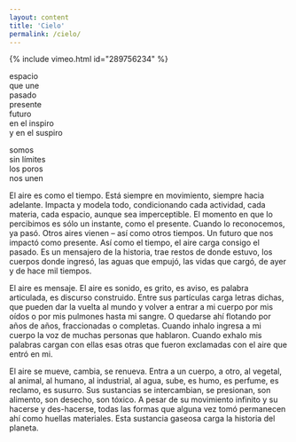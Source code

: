 ```yaml
---
layout: content
title: 'Cielo'
permalink: /cielo/
---
```

{% include vimeo.html id="289756234" %}

espacio  
que une  
pasado  
presente  
futuro  
en el inspiro  
y en el suspiro  
  
somos  
sin límites  
los poros  
nos unen

El aire es como el tiempo. Está siempre en movimiento, siempre hacia adelante. Impacta y modela todo, condicionando cada actividad, cada materia, cada espacio, aunque sea imperceptible. El momento en que lo percibimos es sólo un instante, como el presente. Cuando lo reconocemos, ya pasó. Otros aires vienen – así como otros tiempos. Un futuro que nos impactó como presente. Así como el tiempo, el aire carga consigo el pasado. Es un mensajero de la historia, trae restos de donde estuvo, los cuerpos donde ingresó, las aguas que empujó, las vidas que cargó, de ayer y de hace mil tiempos.

El aire es mensaje. El aire es sonido, es grito, es aviso, es palabra articulada, es discurso construido. Entre sus partículas carga letras dichas, que pueden dar la vuelta al mundo y volver a entrar a mi cuerpo por mis oídos o por mis pulmones hasta mi sangre. O quedarse ahí flotando por años de años, fraccionadas o completas. Cuando inhalo ingresa a mi cuerpo la voz de muchas personas que hablaron. Cuando exhalo mis palabras cargan con ellas esas otras que fueron exclamadas con el aire que entró en mi.

El aire se mueve, cambia, se renueva. Entra a un cuerpo, a otro, al vegetal, al animal, al humano, al industrial, al agua, sube, es humo, es perfume, es reclamo, es susurro. Sus sustancias se intercambian, se presionan, son alimento, son desecho, son tóxico. A pesar de su movimiento infinito y su hacerse y des-hacerse, todas las formas que alguna vez tomó permanecen ahí como huellas materiales. Esta sustancia gaseosa carga la historia del planeta.
